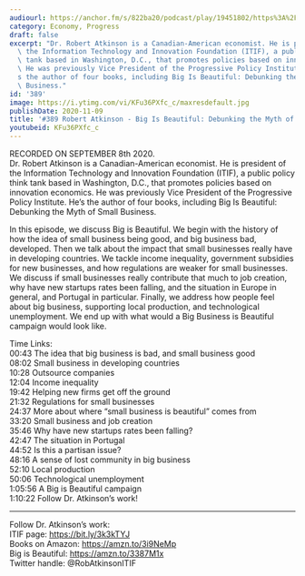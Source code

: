 ```yaml
---
audiourl: https://anchor.fm/s/822ba20/podcast/play/19451802/https%3A%2F%2Fd3ctxlq1ktw2nl.cloudfront.net%2Fstaging%2F2020-8-11%2Fe57ba3b4-2824-3448-acaa-e174646d2af4.m4a
category: Economy, Progress
draft: false
excerpt: "Dr. Robert Atkinson is a Canadian-American economist. He is president of\
  \ the Information Technology and Innovation Foundation (ITIF), a public policy think\
  \ tank based in Washington, D.C., that promotes policies based on innovation economics.\
  \ He was previously Vice President of the Progressive Policy Institute. He\u2019\
  s the author of four books, including Big Is Beautiful: Debunking the Myth of Small\
  \ Business."
id: '389'
image: https://i.ytimg.com/vi/KFu36PXfc_c/maxresdefault.jpg
publishDate: 2020-11-09
title: '#389 Robert Atkinson - Big Is Beautiful: Debunking the Myth of Small Business'
youtubeid: KFu36PXfc_c
---
```

<div class="timelinks">

RECORDED ON SEPTEMBER 8th 2020.  
Dr. Robert Atkinson is a Canadian-American economist. He is president of the Information Technology and Innovation Foundation (ITIF), a public policy think tank based in Washington, D.C., that promotes policies based on innovation economics. He was previously Vice President of the Progressive Policy Institute. He’s the author of four books, including Big Is Beautiful: Debunking the Myth of Small Business.

In this episode, we discuss Big is Beautiful. We begin with the history of how the idea of small business being good, and big business bad, developed. Then we talk about the impact that small businesses really have in developing countries. We tackle income inequality, government subsidies for new businesses, and how regulations are weaker for small businesses. We discuss if small businesses really contribute that much to job creation, why have new startups rates been falling, and the situation in Europe in general, and Portugal in particular. Finally, we address how people feel about big business, supporting local production, and technological unemployment. We end up with what would a Big Business is Beautiful campaign would look like.

Time Links:  
<time>00:43</time> The idea that big business is bad, and small business good  
<time>08:02</time> Small business in developing countries  
<time>10:28</time> Outsource companies  
<time>12:04</time> Income inequality  
<time>19:42</time> Helping new firms get off the ground  
<time>21:32</time> Regulations for small businesses  
<time>24:37</time> More about where “small business is beautiful” comes from  
<time>33:20</time> Small business and job creation  
<time>35:46</time> Why have new startups rates been falling?  
<time>42:47</time> The situation in Portugal  
<time>44:52</time> Is this a partisan issue?  
<time>48:16</time> A sense of lost community in big business  
<time>52:10</time> Local production  
<time>50:06</time> Technological unemployment  
<time>1:05:56</time> A Big is Beautiful campaign  
<time>1:10:22</time> Follow Dr. Atkinson’s work!

---

Follow Dr. Atkinson’s work:  
ITIF page: https://bit.ly/3k3kTYJ  
Books on Amazon: https://amzn.to/3i9NeMp  
Big is Beautiful: https://amzn.to/3387M1x  
Twitter handle: @RobAtkinsonITIF
</div>


